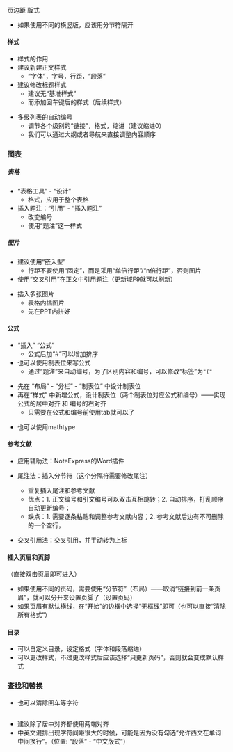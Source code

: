 ####
页边距
版式

- 如果使用不同的横竖版，应该用分节符隔开


#### 样式
- 样式的作用
- 建议新建正文样式
    - “字体”，字号，行距，“段落”
- 建议修改标题样式
    - 建议无“基准样式”
    - 而添加回车键后的样式（后续样式）

* 多级列表的自动编号
    * 调节各个级别的“链接”，格式，缩进（建议缩进0）
    * 我们可以通过大纲或者导航来直接调整内容顺序


### 图表
##### 表格
- “表格工具” - “设计”
    - 格式，应用于整个表格
- 插入题注：“引用” - “插入题注”
    - 改变编号
    - 使用“题注”这一样式

##### 图片
- 建议使用“嵌入型”
    - 行距不要使用“固定”，而是采用“单倍行距”/“n倍行距”，否则图片
- 使用“交叉引用”在正文中引用题注（更新域F9就可以刷新）

* 插入多张图片
    * 表格内插图片
    * 先在PPT内拼好


#### 公式
- “插入” “公式” 
    - 公式后加“#”可以增加排序
- 也可以使用制表位来写公式
    - 通过“题注”来自动编号，为了区别内容和编号，可以修改“标签”为`"("`

* 先在 “布局” - “分栏” - “制表位” 中设计制表位
* 再在“样式” 中新增公式，设计制表位（两个制表位对应公式和编号）——实现公式的居中对齐 和 编号的右对齐
    * 只需要在公式和编号前使用tab就可以了

- 也可以使用mathtype

#### 参考文献
- 应用辅助法：NoteExpress的Word插件

- 尾注法：插入分节符（这个分隔符需要修改尾注）
    - 重复插入尾注和参考文献
    - 优点：1. 正文编号和引文编号可以双击互相跳转；2. 自动排序，打乱顺序自动更新编号；
    - 缺点：1. 需要逐条粘贴和调整参考文献内容；2. 参考文献后边有不可删除的一个空行，

- 交叉引用法：交叉引用，并手动转为上标

#### 插入页眉和页脚
（直接双击页眉即可进入）
- 如果使用不同的页码，需要使用“分节符”（布局）——取消“链接到前一条页眉”，就可以分开来设置页脚了（设置页码）
- 如果页眉有默认横线，在“开始”的边框中选择“无框线”即可（也可以直接“清除所有格式”）

#### 目录
- 可以自定义目录，设定格式（字体和段落缩进）
- 可以更改样式，不过更改样式后应该选择“只更新页码”，否则就会变成默认样式

### 查找和替换
- 也可以清除回车等字符

## 
- 建议除了居中对齐都使用两端对齐
- 中英文混排出现字符间距很大的时候，可能是因为没有勾选“允许西文在单词中间换行”。（位置: “段落” -  “中文版式”）